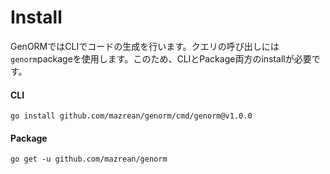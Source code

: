 # Install

GenORMではCLIでコードの生成を行います。クエリの呼び出しには`genorm`packageを使用します。このため、CLIとPackage両方のinstallが必要です。

#### CLI

```
go install github.com/mazrean/genorm/cmd/genorm@v1.0.0
```

#### Package

```
go get -u github.com/mazrean/genorm
```
